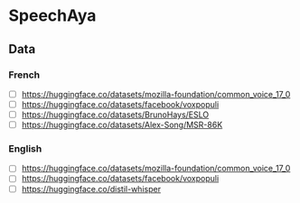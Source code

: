 # SpeechAya

## Data
### French
- [ ] https://huggingface.co/datasets/mozilla-foundation/common_voice_17_0
- [ ] https://huggingface.co/datasets/facebook/voxpopuli
- [ ] https://huggingface.co/datasets/BrunoHays/ESLO
- [ ] https://huggingface.co/datasets/Alex-Song/MSR-86K

### English
- [ ] https://huggingface.co/datasets/mozilla-foundation/common_voice_17_0
- [ ] https://huggingface.co/datasets/facebook/voxpopuli
- [ ] https://huggingface.co/distil-whisper
